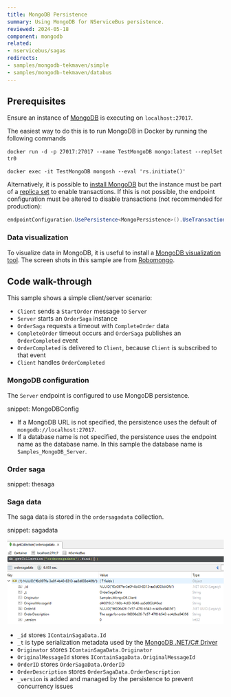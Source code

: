```yaml
---
title: MongoDB Persistence
summary: Using MongoDB for NServiceBus persistence.
reviewed: 2024-05-18
component: mongodb
related:
- nservicebus/sagas
redirects:
- samples/mongodb-tekmaven/simple
- samples/mongodb-tekmaven/databus
---
```


## Prerequisites

Ensure an instance of [MongoDB](https://www.mongodb.com/) is executing on `localhost:27017`.

The easiest way to do this is to run MongoDB in Docker by running the following commands

```shell
docker run -d -p 27017:27017 --name TestMongoDB mongo:latest --replSet tr0
```

```shell
docker exec -it TestMongoDB mongosh --eval 'rs.initiate()'
```

Alternatively, it is possible to [install MongoDB](https://www.mongodb.com/docs/manual/installation/) but the instance must be part of a [replica set](https://www.mongodb.com/docs/manual/replication/) to enable transactions. If this is not possible, the endpoint configuration must be altered to disable transactions (not recommended for production):

```c#
endpointConfiguration.UsePersistence<MongoPersistence>().UseTransactions(false)
```

### Data visualization

To visualize data in MongoDB, it is useful to install a [MongoDB visualization tool](https://www.mongodb.com/docs/tools-and-connectors/). The screen shots in this sample are from [Robomongo](https://robomongo.org/).

## Code walk-through

This sample shows a simple client/server scenario:

- `Client` sends a `StartOrder` message to `Server`
- `Server` starts an `OrderSaga` instance
- `OrderSaga` requests a timeout with `CompleteOrder` data
- `CompleteOrder` timeout occurs and `OrderSaga` publishes an `OrderCompleted` event
- `OrderCompleted` is delivered to `Client`, because `Client` is subscribed to that event
- `Client` handles `OrderCompleted`

### MongoDB configuration

The `Server` endpoint is configured to use MongoDB persistence.

snippet: MongoDBConfig

- If a MongoDB URL is not specified, the persistence uses the default of `mongodb://localhost:27017`.
- If a database name is not specified, the persistence uses the endpoint name as the database name. In this sample the database name is `Samples_MongoDB_Server`.

### Order saga

snippet: thesaga

### Saga data

The saga data is stored in the `ordersagadata` collection.

snippet: sagadata

![](sagadata.png)

- `_id` stores `IContainSagaData.Id`
- `_t` is type serialization metadata used by the [MongoDB .NET/C# Driver](https://www.mongodb.com/docs/languages/csharp/)
- `Originator` stores `IContainSagaData.Originator`
- `OriginalMessageId` stores `IContainSagaData.OriginalMessageId`
- `OrderID` stores `OrderSagaData.OrderID`
- `OrderDescription` stores `OrderSagaData.OrderDescription`
- `_version` is added and managed by the persistence to prevent concurrency issues

